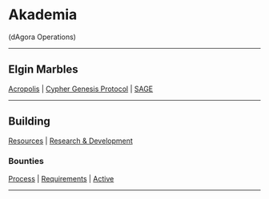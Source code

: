 # Akademia
(dAgora Operations)

-------------------------------------------------------------------------------------------------------------------------------------------------------------------------

## Elgin Marbles

[Acropolis](https://github.com/decentragora/Parthenon) | [Cypher Genesis Protocol](#) | [SAGE](#)

-------------------------------------------------------------------------------------------------------------------------------------------------------------------------
## Building

[Resources](https://github.com/decentragora/Great-Library) | [Research & Development](https://github.com/decentragora/Lyceum)

### Bounties

[Process]() | [Requirements]() | [Active](https://github.com/decentragora/Akademia/issues) 


-------------------------------------------------------------------------------------------------------------------------------------------------------------------------
